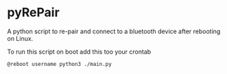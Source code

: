 # pyRePair
A python script to re-pair and connect to a bluetooth device after rebooting on Linux.


To run this script on boot add this too your crontab

``` 
@reboot username python3 ./main.py
```
